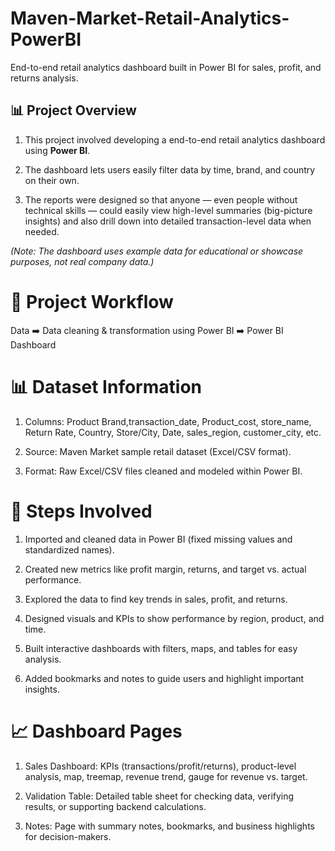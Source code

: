 # Maven-Market-Retail-Analytics-PowerBI
End-to-end retail analytics dashboard built in Power BI for sales, profit, and returns analysis.

## 📊 Project Overview
1. This project involved developing a end-to-end retail analytics dashboard using **Power BI**.

2. The dashboard lets users easily filter data by time, brand, and country on their own.

3. The reports were designed so that anyone — even people without technical skills — could easily view high-level summaries (big-picture insights) and also drill down into detailed transaction-level data when needed.

*(Note: The dashboard uses example data for educational or showcase purposes, not real company data.)*

# 📌 Project Workflow
Data ➡️ Data cleaning & transformation using Power BI ➡️ Power BI Dashboard

# 📊 Dataset Information
1. Columns: Product Brand,transaction_date, Product_cost, store_name, Return Rate, Country, Store/City, Date, sales_region, customer_city, etc.

2. Source: Maven Market sample retail dataset (Excel/CSV format).

3. Format: Raw Excel/CSV files cleaned and modeled within Power BI.

# 🔧 Steps Involved 

1. Imported and cleaned data in Power BI (fixed missing values and standardized names).

2. Created new metrics like profit margin, returns, and target vs. actual performance.

3. Explored the data to find key trends in sales, profit, and returns.

4. Designed visuals and KPIs to show performance by region, product, and time.

5. Built interactive dashboards with filters, maps, and tables for easy analysis.

6. Added bookmarks and notes to guide users and highlight important insights.

# 📈 Dashboard Pages
1. Sales Dashboard: KPIs (transactions/profit/returns), product-level analysis, map, treemap, revenue trend, gauge for revenue vs. target.

2. Validation Table: Detailed table sheet for checking data, verifying results, or supporting backend calculations.

3. Notes: Page with summary notes, bookmarks, and business highlights for decision-makers.

